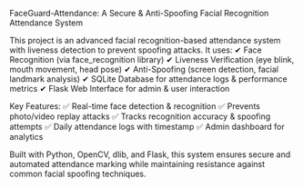 FaceGuard-Attendance: A Secure & Anti-Spoofing Facial Recognition Attendance System

This project is an advanced facial recognition-based attendance system with liveness detection to prevent spoofing attacks. It uses:
✔ Face Recognition (via face_recognition library)
✔ Liveness Verification (eye blink, mouth movement, head pose)
✔ Anti-Spoofing (screen detection, facial landmark analysis)
✔ SQLite Database for attendance logs & performance metrics
✔ Flask Web Interface for admin & user interaction

Key Features:
✅ Real-time face detection & recognition
✅ Prevents photo/video replay attacks
✅ Tracks recognition accuracy & spoofing attempts
✅ Daily attendance logs with timestamp
✅ Admin dashboard for analytics

Built with Python, OpenCV, dlib, and Flask, this system ensures secure and automated attendance marking while maintaining resistance against common facial spoofing techniques.
